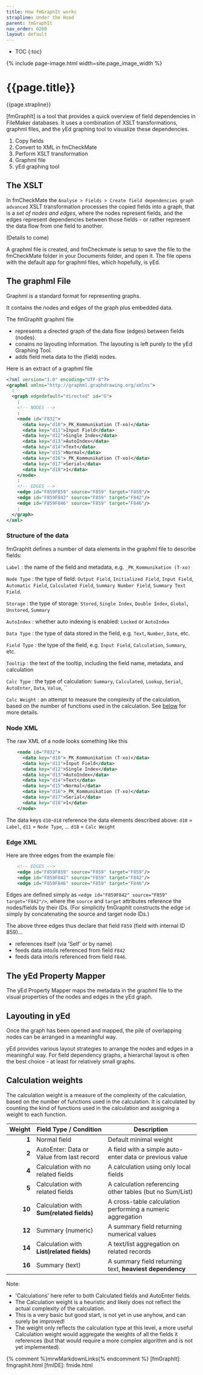 ```yaml
---
title: How fmGraphIt works
strapline: Under the Hood
parent: fmGraphIt
nav_order: 0200
layout: default
---
```

- TOC
{:toc}

{% include page-image.html width=site.page_image_width %}

# {{page.title}}

{{page.strapline}}

[fmGraphIt] is a tool that provides a quick overview of field dependencies in FileMaker databases. It uses a combination of XSLT transformations, graphml files, and the yEd graphing tool to visualize these dependencies.

1. Copy fields
2. Convert to XML in fmCheckMate
3. Perform XSLT transformation
4. Graphml file
5. yEd graphing tool


## The XSLT

In fmCheckMate the `Analyse > Fields > Create field dependencies graph advanced` XSLT transformation processes the copied fields into a graph, that is a _set of nodes and edges_, where the nodes represent fields, and the edges represent dependencies between those fields - or rather represent the data flow from one field to another.

(Details to come)


A graphml file is created, and fmCheckmate is setup to save the file to the fmCheckMate folder in your Documents folder, and open it. The file opens with the default app for graphml files, which hopefully, is yEd.

## The graphml File

Graphml is a standard format for representing graphs.

It contains the nodes and edges of the graph plus embedded data.

The fmGraphIt graphml file

- represents a directed graph of the data flow (edges) between fields (nodes).
- conains _no_ layouting information. The layouting is left purely to the yEd Graphing Tool.
- adds field meta data to the (field) nodes.

Here is an extract of a graphml file

```xml
<?xml version="1.0" encoding="UTF-8"?>
<graphml xmlns="http://graphml.graphdrawing.org/xmlns">
  :
  <graph edgedefault="directed" id="G">
    :
    <!-- NODES -->
    :
    <node id="F832">
      <data key="d10">_PK_Kommunikation (T-xo)</data>
      <data key="d11">Input Field</data>
      <data key="d12">Single Index</data>
      <data key="d13">AutoIndex</data>
      <data key="d14">Text</data>
      <data key="d15">Normal</data>
      <data key="d16">_PK_Kommunikation (T-xo)</data>
      <data key="d17">Serial</data>
      <data key="d18">1</data>
    </node>
    :
    <!-- EDGES -->
    <edge id="F859F859" source="F859" target="F859"/>
    <edge id="F859F842" source="F859" target="F842"/>
    <edge id="F859F846" source="F859" target="F846"/>
    :
  </graph>
</xml>
```

### Structure of the data

fmGraphIt defines a number of data elements in the graphml file to describe fields:

`Label`
: the name of the field and metadata, e.g. `_PK_Kommunikation (T-xo)`

`Node Type`
: the type of field: `Output Field`, `Initialized Field`, `Input Field`, `Automatic Field`, `Calculated Field`, `Summary Number Field`, `Summary Text Field`.

`Storage`
: the type of storage: `Stored`, `Single Index`, `Double Index`, `Global`, `Unstored`, `Summary`

`AutoIndex`
: whether auto indexing is enabled: `Locked` or `AutoIndex`

`Data Type`
: the type of data stored in the field, e.g. `Text`, `Number`, `Date`, etc.

`Field Type`
: the type of the field, e.g. `Input Field`, `Calculation`, `Summary`, etc.

`Tooltip`
: the text of the tooltip, including the field name, metadata, and calculation

`Calc Type`
: the type of calculation: `Summary`, `Calculated`, `Lookup`, `Serial`, `AutoEnter`, `Data`, `Value`, ``

`Calc Weight`
: an attempt to measure the complexity of the calculation, based on the number of functions used in the calculation. See [below](#calculation-weights) for more details.

### Node XML

The raw XML of a node looks something like this

```xml
    <node id="F832">
      <data key="d10">_PK_Kommunikation (T-xo)</data>
      <data key="d11">Input Field</data>
      <data key="d12">Single Index</data>
      <data key="d13">AutoIndex</data>
      <data key="d14">Text</data>
      <data key="d15">Normal</data>
      <data key="d16">_PK_Kommunikation (T-xo)</data>
      <data key="d17">Serial</data>
      <data key="d18">1</data>
    </node>
```

The data keys `d10`-`d18` reference the data elements described above: `d10` = `Label`, `d11` = `Node Type`, … `d18` = `Calc Weight`

### Edge XML

Here are three edges from the example file:

```xml
    <!-- EDGES -->
    <edge id="F859F859" source="F859" target="F859"/>
    <edge id="F859F842" source="F859" target="F842"/>
    <edge id="F859F846" source="F859" target="F846"/>
```

Edges are defined simply as `<edge id="F859F842" source="F859" target="F842"/>`, where the `source` and `target` attributes reference the nodes/fields by their IDs. (For simplicity fmGraphIt constructs the edge `id` simply by concatenating the source and target node IDs.)

The above three edges thus declare that field `F859` (field with internal ID 859)…

- references itself (via 'Self' or by name)
- feeds data into/is referenced from field `F842`
- feeds data into/is referenced from field `F846`. 

## The yEd Property Mapper

The yEd Property Mapper maps the metadata in the graphml file to the visual properties of the nodes and edges in the yEd graph.

## Layouting in yEd

Once the graph has been opened and mapped, the pile of overlapping nodes can be arranged in a meaningful way.

yEd provides various layout strategies to arrange the nodes and edges in a meaningful way. For field dependency graphs, a hierarchal layout is often the best choice - at least for relatively small graphs.

## Calculation weights

The calculation weight is a measure of the complexity of the calculation, based on the number of functions used in the calculation. It is calculated by counting the kind of functions used in the calculation and assigning a weight to each function.

| **Weight** | **Field Type / Condition**                     | **Description**                                              |
| ---------: | ---------------------------------------------- | ------------------------------------------------------------ |
|      **1** | Normal field                                   | Default minimal weight                                       |
|      **2** | AutoEnter: Data or Value from last record      | A field with a simple auto-enter data or previous value      |
|      **4** | Calculation with no related fields             | A calculation using only local fields                        |
|      **5** | Calculation with related fields                | A calculation referencing other tables (but no Sum/List)     |
|     **10** | Calculation with **Sum(related fields)**       | A cross-table calculation performing a numeric aggregation   |
|     **12** | Summary (numeric)                              | A summary field returning numerical values                   |
|     **14** | Calculation with **List(related fields)**      | A text/list aggregation on related records                   |
|     **16** | Summary (text)                                 | A summary field returning text, **heaviest dependency**      |


Note:

- 'Calculations' here refer to both Calculated fields and AutoEnter fields.
- The Calculation weight is a heuristic and likely does not reflect the actual complexity of the calculation.
- This is a very basic but good start, is not yet in use anyhow, and can surely be improved!
- The weight only reflects the calculation type at this level, a more useful Calculation weight would aggregate the weights of all the fields it references (but that would require a more complex algorithm and is not yet implemented).


{% comment %}mrwMarkdownLinks{% endcomment %}
[fmGraphIt]: fmgraphit.html
[fmIDE]: fmide.html
